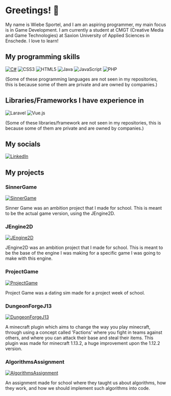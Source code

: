 # Greetings! 👋

My name is Wiebe Sportel, and I am an aspiring programmer, my main focus is in Game Development. I am currently a student at CMGT (Creative Media and Game Technologies) at Saxion University of Applied Sciences in Enschede. I love to learn!

## My programming skills
[![C#](https://img.shields.io/badge/c%23-%23239120.svg?style=for-the-badge&logo=c-sharp&logoColor=white)](https://en.wikipedia.org/wiki/C_Sharp_(programming_language))
![CSS3](https://img.shields.io/badge/css3-%231572B6.svg?style=for-the-badge&logo=css3&logoColor=white)
![HTML5](https://img.shields.io/badge/html5-%23E34F26.svg?style=for-the-badge&logo=html5&logoColor=white)
![Java](https://img.shields.io/badge/java-%23ED8B00.svg?style=for-the-badge&logo=java&logoColor=white)
![JavaScript](https://img.shields.io/badge/javascript-%23323330.svg?style=for-the-badge&logo=javascript&logoColor=%23F7DF1E)
![PHP](https://img.shields.io/badge/php-%23777BB4.svg?style=for-the-badge&logo=php&logoColor=white)

(Some of these programming languages are not seen in my repositories, this is because some of them are private and are owned by companies.)

## Libraries/Frameworks I have experience in
![Laravel](https://img.shields.io/badge/laravel-%23FF2D20.svg?style=for-the-badge&logo=laravel&logoColor=white)
![Vue.js](https://img.shields.io/badge/vuejs-%2335495e.svg?style=for-the-badge&logo=vuedotjs&logoColor=%234FC08D)

(Some of these libraries/framework are not seen in my repositories, this is because some of them are private and are owned by companies.)

## My socials
[![LinkedIn](https://img.shields.io/badge/linkedin-%230077B5.svg?style=for-the-badge&logo=linkedin&logoColor=white)](https://www.linkedin.com/in/wiebe-sportel-5191b5183/)

## My projects

### SinnerGame
[![SinnerGame](https://github-readme-stats.vercel.app/api/pin/?username=WiebeHero&repo=SinnerGame&theme=dark)](https://github.com/WiebeHero/SinnerGame)

Sinner Game was an ambition project that I made for school. This is meant to be the actual game version, using the JEngine2D.

### JEngine2D
[![JEngine2D](https://github-readme-stats.vercel.app/api/pin/?username=WiebeHero&repo=JEngine2D&theme=dark)](https://github.com/WiebeHero/JEngine2D)

JEngine2D was an ambition project that I made for school. This is meant to be the base of the engine I was making for a specific game I was going to make with this engine.

### ProjectGame
[![ProjectGame](https://github-readme-stats.vercel.app/api/pin/?username=WiebeHero&repo=ProjectGame&theme=dark)](https://github.com/WiebeHero/ProjectGame)

Project Game was a dating sim made for a project week of school.

### DungeonForgeJ13
[![DungeonForgeJ13](https://github-readme-stats.vercel.app/api/pin/?username=WiebeHero&repo=DungeonForgeJ13&theme=dark)](https://github.com/WiebeHero/DungeonForgeJ13)

A minecraft plugin which aims to change the way you play minecraft, through using a concept called 'Factions' where you fight in teams against others, and where you can attack their base and steal their items. This plugin was made for minecraft 1.13.2, a huge improvement upon the 1.12.2 version.

### AlgorithmsAssignment
[![AlgorithmsAssignment](https://github-readme-stats.vercel.app/api/pin/?username=WiebeHero&repo=AlgorithmsAssignment&theme=dark)](https://github.com/WiebeHero/AlgorithmsAssignment)

An assignment made for school where they taught us about algorithms, how they work, and how we should implement such algorithms into code.
